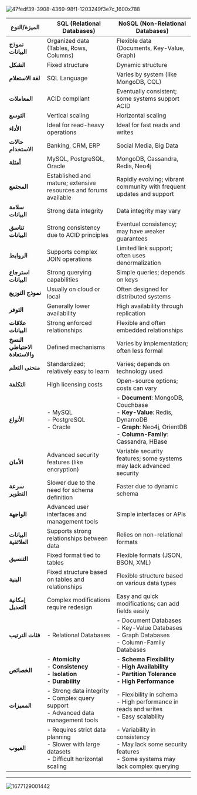 


![47fedf39-3908-4369-98f1-1203249f3e7c_1600x788](https://github.com/user-attachments/assets/96c497ad-ef0c-4aab-a441-a4749df9bab0)


| الميزة/النوع               | SQL (Relational Databases)                   | NoSQL (Non-Relational Databases)                |
|----------------------------|----------------------------------------------|------------------------------------------------|
| **نموذج البيانات**         | Organized data (Tables, Rows, Columns)      | Flexible data (Documents, Key-Value, Graph)    |
| **الشكل**                  | Fixed structure                              | Dynamic structure                               |
| **لغة الاستعلام**          | SQL Language                                 | Varies by system (like MongoDB, CQL)          |
| **المعاملات**              | ACID compliant                               | Eventually consistent; some systems support ACID |
| **التوسع**                 | Vertical scaling                             | Horizontal scaling                              |
| **الأداء**                 | Ideal for read-heavy operations              | Ideal for fast reads and writes                |
| **حالات الاستخدام**        | Banking, CRM, ERP                            | Social Media, Big Data                          |
| **أمثلة**                  | MySQL, PostgreSQL, Oracle                    | MongoDB, Cassandra, Redis, Neo4j               |
| **المجتمع**                | Established and mature; extensive resources and forums available | Rapidly evolving; vibrant community with frequent updates and support |
| **سلامة البيانات**         | Strong data integrity                        | Data integrity may vary                         |
| **تناسق البيانات**         | Strong consistency due to ACID principles     | Eventual consistency; may have weaker guarantees |
| **الروابط**                | Supports complex JOIN operations             | Limited link support; often uses denormalization |
| **استرجاع البيانات**       | Strong querying capabilities                  | Simple queries; depends on keys                 |
| **نموذج التوزيع**          | Usually on cloud or local                    | Often designed for distributed systems          |
| **التوفر**                 | Generally lower availability                  | High availability through replication            |
| **علاقات البيانات**        | Strong enforced relationships                 | Flexible and often embedded relationships        |
| **النسخ الاحتياطي والاستعادة** | Defined mechanisms                        | Varies by implementation; often less formal    |
| **منحنى التعلم**           | Standardized; relatively easy to learn       | Varies; depends on technology used              |
| **التكلفة**                | High licensing costs                         | Open-source options; costs can vary             |
| **الأنواع**                | - MySQL <br> - PostgreSQL <br> - Oracle     | - **Document**: MongoDB, Couchbase <br> - **Key-Value**: Redis, DynamoDB <br> - **Graph**: Neo4j, OrientDB <br> - **Column-Family**: Cassandra, HBase |
| **الأمان**                 | Advanced security features (like encryption) | Variable security features; some systems may lack advanced security |
| **سرعة التطوير**           | Slower due to the need for schema definition  | Faster due to dynamic schema                    |
| **الواجهة**                | Advanced user interfaces and management tools | Simple interfaces or APIs                        |
| **البيانات العلائقية**     | Supports strong relationships between data    | Relies on non-relational formats                 |
| **التنسيق**                | Fixed format tied to tables                   | Flexible formats (JSON, BSON, XML)              |
| **البنية**                 | Fixed structure based on tables and relationships | Flexible structure based on various data types  |
| **إمكانية التعديل**        | Complex modifications require redesign        | Easy and quick modifications; can add fields easily |
| **فئات الترتيب**           | - Relational Databases                        | - Document Databases <br> - Key-Value Databases <br> - Graph Databases <br> - Column-Family Databases |
| **الخصائص**                | - **Atomicity** <br> - **Consistency** <br> - **Isolation** <br> - **Durability** | - **Schema Flexibility** <br> - **High Availability** <br> - **Partition Tolerance** <br> - **High Performance** |
| **المميزات**               | - Strong data integrity <br> - Complex query support <br> - Advanced data management tools | - Flexibility in schema <br> - High performance in reads and writes <br> - Easy scalability |
| **العيوب**                 | - Requires strict data planning <br> - Slower with large datasets <br> - Difficult horizontal scaling | - Variability in consistency <br> - May lack some security features <br> - Some systems may lack complex querying |



---

![1677129001442](https://github.com/user-attachments/assets/f0d5c2c8-4d3e-488f-a706-9f9875e8053d)
